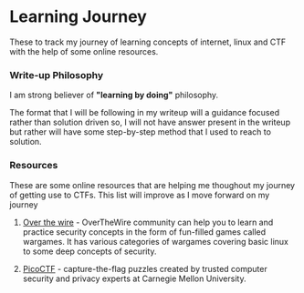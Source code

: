 # Learning Journey
These to track my journey of learning concepts of internet, linux and CTF with the help of some online resources. 

### Write-up Philosophy
I am strong believer of **"learning by doing"** philosophy. 

The format that I will be following in my writeup will a guidance focused rather than solution driven so, I will not have answer present in the writeup but rather will have some step-by-step method that I used to reach to solution.

### Resources
These are some online resources that are helping me thoughout my journey of getting use to CTFs. This list will improve as I move forward on my journey

1. [Over the wire](https://overthewire.org/wargames/) - OverTheWire community can help you to learn and practice security concepts in the form of fun-filled games called wargames. It has various categories of wargames covering basic linux to some deep concepts of security.

2. [PicoCTF](https://www.picoctf.org/) - capture-the-flag puzzles created by trusted computer security and privacy experts at Carnegie Mellon University.


